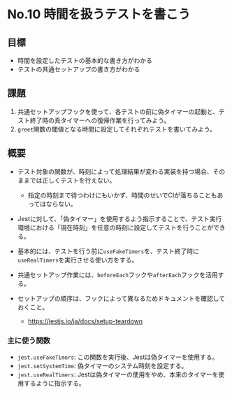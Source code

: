 # No.10 時間を扱うテストを書こう

## 目標
- 時間を設定したテストの基本的な書き方がわかる
- テストの共通セットアップの書き方がわかる

## 課題
1. 共通セットアップフックを使って、各テストの前に偽タイマーの起動と、テスト終了時の真タイマーへの復帰作業を行ってみよう。
2. `greet`関数の閾値となる時間に設定してそれぞれテストを書いてみよう。

## 概要
- テスト対象の関数が、時刻によって処理結果が変わる実装を持つ場合、そのままでは正しくテストを行えない。
  - 指定の時刻まで待つわけにもいかず、時間のせいでCIが落ちることもあってはならない。
- Jestに対して、「偽タイマー」を使用するよう指示することで、テスト実行環境における「現在時刻」を任意の時刻に設定してテストを行うことができる。

- 基本的には、テストを行う前に`useFakeTimers`を、テスト終了時に`useRealTimers`を実行させる使い方をする。
- 共通セットアップ作業には、`beforeEach`フックや`afterEach`フックを活用する。
- セットアップの順序は、フックによって異なるためドキュメントを確認しておくこと。
  - https://jestjs.io/ja/docs/setup-teardown

### 主に使う関数
- `jest.useFakeTimers`: この関数を実行後、Jestは偽タイマーを使用する。
- `jest.setSystemTime`: 偽タイマーのシステム時刻を設定する。
- `jest.useRealTimers`: Jestは偽タイマーの使用をやめ、本来のタイマーを使用するように指示する。